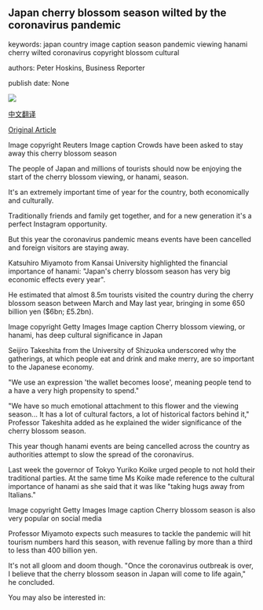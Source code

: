 ## Japan cherry blossom season wilted by the coronavirus pandemic

keywords: japan country image caption season pandemic viewing hanami cherry wilted coronavirus copyright blossom cultural

authors: Peter Hoskins, Business Reporter

publish date: None

![](https://ichef.bbci.co.uk/news/1024/branded_news/4BAE/production/_111347391_tv060468583.jpg)

[中文翻译](Japan%20cherry%20blossom%20season%20wilted%20by%20the%20coronavirus%20pandemic_zh.md)

[Original Article](https://www.bbc.com/news/business-51829851)

Image copyright Reuters Image caption Crowds have been asked to stay away this cherry blossom season

The people of Japan and millions of tourists should now be enjoying the start of the cherry blossom viewing, or hanami, season.

It's an extremely important time of year for the country, both economically and culturally.

Traditionally friends and family get together, and for a new generation it's a perfect Instagram opportunity.

But this year the coronavirus pandemic means events have been cancelled and foreign visitors are staying away.

Katsuhiro Miyamoto from Kansai University highlighted the financial importance of hanami: "Japan's cherry blossom season has very big economic effects every year".

He estimated that almost 8.5m tourists visited the country during the cherry blossom season between March and May last year, bringing in some 650 billion yen ($6bn; £5.2bn).

Image copyright Getty Images Image caption Cherry blossom viewing, or hanami, has deep cultural significance in Japan

Seijiro Takeshita from the University of Shizuoka underscored why the gatherings, at which people eat and drink and make merry, are so important to the Japanese economy.

"We use an expression 'the wallet becomes loose', meaning people tend to a have a very high propensity to spend."

"We have so much emotional attachment to this flower and the viewing season... It has a lot of cultural factors, a lot of historical factors behind it," Professor Takeshita added as he explained the wider significance of the cherry blossom season.

This year though hanami events are being cancelled across the country as authorities attempt to slow the spread of the coronavirus.

Last week the governor of Tokyo Yuriko Koike urged people to not hold their traditional parties. At the same time Ms Koike made reference to the cultural importance of hanami as she said that it was like "taking hugs away from Italians."

Image copyright Getty Images Image caption Cherry blossom season is also very popular on social media

Professor Miyamoto expects such measures to tackle the pandemic will hit tourism numbers hard this season, with revenue falling by more than a third to less than 400 billion yen.

It's not all gloom and doom though. "Once the coronavirus outbreak is over, I believe that the cherry blossom season in Japan will come to life again," he concluded.

You may also be interested in: